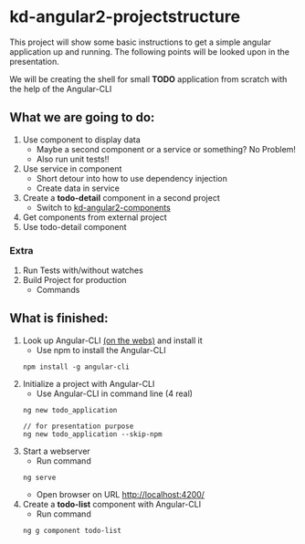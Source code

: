 # kd-angular2-projectstructure

This project will show some basic instructions to get a simple angular application up and running.
The following points will be looked upon in the presentation.

We will be creating the shell for small **TODO** application from scratch with the help of the Angular-CLI 

## What we are going to do:

1. Use component to display data
    * Maybe a second component or a service or something? No Problem!
    * Also run unit tests!!
2. Use service in component
    * Short detour into how to use dependency injection
    * Create data in service 
3. Create a **todo-detail** component in a second project
    * Switch to [kd-angular2-components](https://github.com/mnieratschker/kd-angular2-components)
4. Get components from external project
5. Use todo-detail component

### Extra

1. Run Tests with/without watches
0. Build Project for production 
    * Commands

## What is finished:

1. Look up Angular-CLI [(on the webs)](https://github.com/angular/angular-cli) and install it
    * Use npm to install the Angular-CLI 
    ```
    npm install -g angular-cli
    ```
1. Initialize a project with Angular-CLI
    * Use Angular-CLI in command line (4 real)
    ```
    ng new todo_application 

    // for presentation purpose 
    ng new todo_application --skip-npm
    ``` 
1. Start a webserver
    * Run command
    ```
    ng serve
    ```
    * Open browser on URL
    [http://localhost:4200/](http://localhost:4200/)
1. Create a **todo-list** component with Angular-CLI
    * Run command
    ```
    ng g component todo-list
    ```